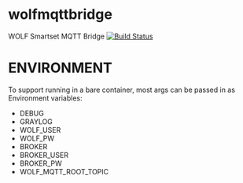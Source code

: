 # wolfmqttbridge
WOLF Smartset MQTT Bridge
[![Build Status](https://travis-ci.org/kgbvax/wolfmqttbridge.svg?branch=master)](https://travis-ci.org/kgbvax/wolfmqttbridge)

# ENVIRONMENT
To support running in a bare container, most args can be passed in as Environment variables:

* DEBUG
* GRAYLOG
* WOLF_USER
* WOLF_PW
* BROKER
* BROKER_USER
* BROKER_PW
* WOLF_MQTT_ROOT_TOPIC
 
